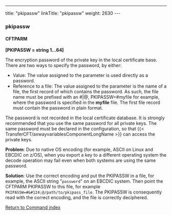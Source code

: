 ---
title: "pkipassw"
linkTitle: "pkipassw"
weight: 2630
--- <span id="pkipassw"></span>

### pkipassw

#### CFTPARM

****[PKIPASSW = string 1...64]****

The encryption password of the private key in the local certificate
base. There are two ways to specify the password, by either:

- Value:
    The value assigned to the parameter is used directly as a password.
- Reference
    to a file: The value assigned to the parameter is the name of a file,
    the first record of which contains the password. As such, the file name
    must be prefixed with an #&#124;@, PKIPASSW=#myfile for example, where the password
    is specified in the **myfile** file.
    The first file record must contain the password in plain format.

The password is not recorded in the local
certificate database. It is strongly recommended that you use the same
password for all private keys. The same password must be declared in the
configuration, so that {{< TransferCFT/axwayvariablesComponentLongName  >}} can access the private keys.

**Problem**: Due to native OS encoding (for example, ASCII on Linux and EBCDIC on z/OS), when you export a key to a different operating system the decode operation may fail even when both systems are using the same password.

**Solution**: Use the correct encoding and put the PKIPASSW in a file, for example, the ASCII string "`password`" on an EBCDIC system. Then point the CFTPARM PKIPASSW to this file, for example` PKIPASSW=#&#124;@/path/to/pkipass_file`. The PKIPASSW is consequently read with the correct encoding, and the file is correctly deciphered.

[Return to Command index](../../)
